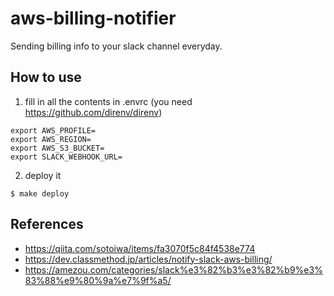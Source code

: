 # aws-billing-notifier
Sending billing info to your slack channel everyday.

## How to use
1. fill in all the contents in .envrc (you need https://github.com/direnv/direnv)
```
export AWS_PROFILE=
export AWS_REGION=
export AWS_S3_BUCKET=
export SLACK_WEBHOOK_URL=
```

2. deploy it
```
$ make deploy
```

## References
- https://qiita.com/sotoiwa/items/fa3070f5c84f4538e774
- https://dev.classmethod.jp/articles/notify-slack-aws-billing/
- https://amezou.com/categories/slack%e3%82%b3%e3%82%b9%e3%83%88%e9%80%9a%e7%9f%a5/